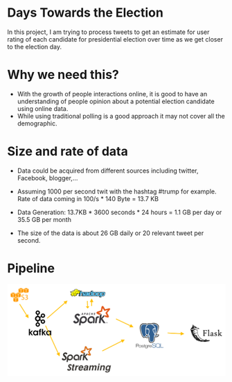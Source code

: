 # Days Towards the Election
In this project, I am trying to process tweets to get an estimate for user rating of each candidate for presidential election over time as we get closer to the election day.

# Why we need this?
- With the growth of people interactions online, it is good to have an understanding of people opinion about a potential election candidate using online data.
- While using traditional polling is a good approach it may not cover all the demographic.

# Size and rate of data
- Data could be acquired from different sources including twitter, Facebook, blogger,...
- Assuming 1000 per second twit with the hashtag #trump for example.
Rate of data coming in 100/s * 140 Byte = 13.7 KB
- Data Generation:
            13.7KB * 3600 seconds * 24 hours = 1.1 GB per day 
                                            or 35.5 GB per month

- The size of the data is about 26 GB daily or 20 relevant tweet per second.

# Pipeline
![Alt text](figs/Pipeline.png?raw=true "Pipeline")